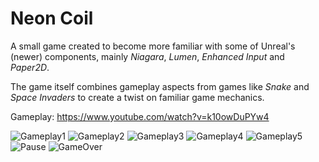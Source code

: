 # Neon Coil

A small game created to become more familiar with some of Unreal's (newer) components, mainly _Niagara_, _Lumen_, _Enhanced Input_ and _Paper2D_.
 
The game itself combines gameplay aspects from games like _Snake_ and _Space Invaders_ to create a twist on familiar game mechanics. 

Gameplay: 
https://www.youtube.com/watch?v=k10owDuPYw4

![Gameplay1](https://github.com/DennisVidal/NeonCoil/assets/56507722/54b26aa4-430a-4f8d-94ee-57d1e4f85d3c)
![Gameplay2](https://github.com/DennisVidal/NeonCoil/assets/56507722/0c6345d3-b144-41d1-a6cc-67a5117bb83f)
![Gameplay3](https://github.com/DennisVidal/NeonCoil/assets/56507722/186e978e-f342-4b75-b8f3-db4c4e0ddb5a)
![Gameplay4](https://github.com/DennisVidal/NeonCoil/assets/56507722/a7b2ed0e-dc6d-4c67-877b-72c84d1bb73e)
![Gameplay5](https://github.com/DennisVidal/NeonCoil/assets/56507722/f1ec0022-8e70-42c3-b828-a7785b625872)
![Pause](https://github.com/DennisVidal/NeonCoil/assets/56507722/ccbedbf9-cac3-438c-8714-f308b589117e)
![GameOver](https://github.com/DennisVidal/NeonCoil/assets/56507722/38c0aa70-89e7-4651-bd12-d5547346cc32)
